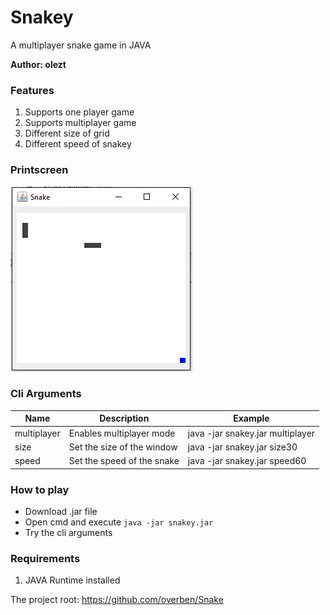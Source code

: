 # Snakey
A multiplayer snake game in JAVA

**Author: olezt**

### Features

1. Supports one player game
2. Supports multiplayer game
3. Different size of grid
4. Different speed of snakey

### Printscreen

![alt tag](https://github.com/olezt/snakey/blob/master/Capture.PNG?raw=true)

### Cli Arguments

Name   |   Description   |   Example
------------ | ------------- | -------------
multiplayer   |  Enables multiplayer mode | java -jar snakey.jar multiplayer
size 	  |  Set the size of the window | java -jar snakey.jar size30
speed   |  Set the speed of the snake | java -jar snakey.jar speed60

### How to play

* Download .jar file
* Open cmd and execute ```java -jar snakey.jar```<br>
* Try the cli arguments 

### Requirements

1. JAVA Runtime installed

The project root: https://github.com/overben/Snake
